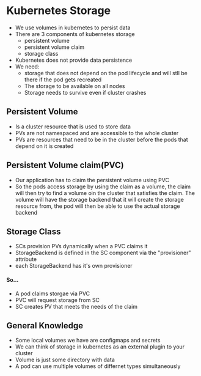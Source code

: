 # Kubernetes Storage
- We use volumes in kubernetes to persist data
- There are 3 components of kubernetes storage
    - persistent volume
    - persistent volume claim
    - storage class
- Kubernetes does not provide data persistence 
- We need:
    - storage that does not depend on the pod lifecycle and will stll be there if the pod gets recreated
    - The storage to be available on all nodes
    - Storage needs to survive even if cluster crashes

## Persistent Volume
- Is a cluster resource that is used to store data
- PVs are not namespaced and are accessible to the whole cluster 
- PVs are resources that need to be in the cluster before the pods that depend on   it is created

## Persistent Volume claim(PVC)
- Our application has to claim the persistent volume using PVC
- So the pods access storage by using the claim as a volume, the claim
will then try to find a volume oin the cluster that satisfies the claim.
The volume will have the storage backend that it will create the storage resource from, the pod will then be able to use the actual storage backend 

## Storage Class
- SCs provision PVs dynamically when a PVC claims it
- StorageBackend is defined in the SC component via the "provisioner" attribute
- each StorageBackend has it's own provisioner

#### So...
- A pod claims storgae via PVC
- PVC will request storage from SC
- SC creates PV that meets the needs of the claim 

## General Knowledge
- Some local volumes we have are configmaps and secrets
- We can think of storage in kubernetes as an external plugin to your cluster
- Volume is just some directory with data
- A pod can use multiple volumes of differnet types simultaneously